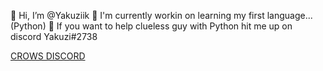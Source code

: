 👋 Hi, I’m @Yakuziik
🌱 I'm currently workin on learning my first language... (Python)
💞️ If you want to help clueless guy with Python hit me up on discord Yakuzi#2738

[CROWS DISCORD](https://discord.gg/crows)
